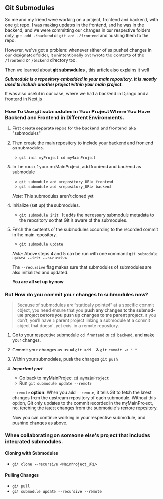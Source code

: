 ## Git Submodules

So me and my friend were working on a project, frontend and backend, with one git repo. I was making updates in the frontend, and he was in the backend, and we were committing our changes in our respective folders only, `git add ./backend` or `git add ./frontend` and pushing them to the repo.

However, we've got a problem: whenever either of us pushed changes in our designated folder, it unintentionally overwrote the contents of the `/frontend` or `/backend` directory too.

Then we learned about **[git submodules](https://git-scm.com/book/en/v2/Git-Tools-Submodules)** , this [article](https://github.blog/2016-02-01-working-with-submodules/) also explains it well

***Submodule is a repository embedded in your main repository. It is mostly used to include another project within your main project.***

 
It was also useful in our case, where we had a backend in Django and a frontend in Next.js

### How To Use git submodules in Your Project Where You Have Backend and Frontend in Different Environments.  
1. First create separate repos for the backend and frontend. aka "submodules"
2. Then create the main repository to include your backend and frontend as submodules.
   * `git init myProject cd myMainProject`
3. In the root of your myMainProject, add frontend and backend as submodule
   * `git submodule add <repository_URL> frontend`
   * `git submodule add <repository_URL> backend`
     
   _Note:_ This submodules aren't cloned yet

4. Initialize (set up) the submodules. 
   * `git submodule init ` It adds the necessary submodule metadata to the repository so that Git is aware of the submodules.
5. Fetch the contents of the submodules according to the recorded commit in the main repository.
   *  `git submodule update`
     
   _Note:_ Above steps 4 and 5 can be run with one command `git submodule update --init --recursive`

   The `--recursive` flag makes sure that submodules of submodules are also initialized and updated.

    **You are all set up by now**

### But How do you commit your changes to submodules now?

 > Because of sub­mod­ules are ​“sta­t­i­cal­ly point­ed” at a spe­cif­ic com­mit object, you need ensure that you **push any changes to the sub­mod­ule project before you push up changes to the par­ent project**. If you don’t, you’ll have a par­ent project link­ing a sub­mod­ule at a com­mit object that doesn’t yet exist in a remote repository.

1.  Go to your respective submodule `cd frontend` or `cd backend`, and make your changes. 
2.  Commit your changes as usual `git add .` & `git commit -m " " `
3.  Within your submodules, push the changes `git push`
4.  ***Important part***
    * Go back to myMainProject `cd myMainProject`
    * Run `git submodule update --remote`
      
    `--remote` **option**: When you add `--remote`, it tells Git to fetch the latest changes from the upstream repository of each submodule. Without this option, Git only updates to the commit recorded in the myMainProject, not fetching the latest changes from the submodule's remote repository.

    Now you can continue working in your respective submodule, and pushing changes as above. 

### When collaborating on someone else's project that includes integrated submodules.

#### Cloning with Submodules
  * `git clone --recursive <MainProject_URL>`
#### Pulling Changes
  *  `git pull`
  *  `git submodule update --recursive --remote`



